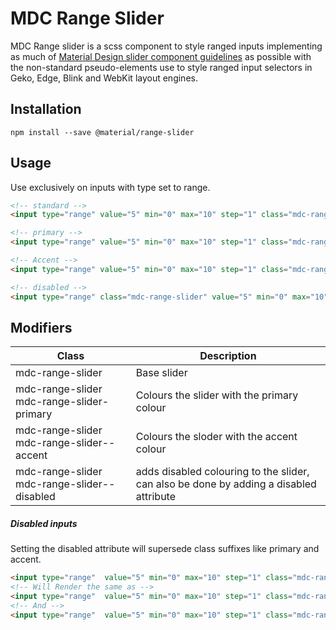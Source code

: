 # MDC Range Slider

MDC Range slider is a scss component to style ranged inputs implementing as much of [Material Design slider component guidelines](https://material.io/guidelines/components/sliders.html#) as possible with the non-standard pseudo-elements use to style ranged input selectors in Geko, Edge, Blink and WebKit layout engines.  



## Installation

```
npm install --save @material/range-slider

```

## Usage

Use exclusively on inputs with type set to range.


```html
<!-- standard -->
<input type="range" value="5" min="0" max="10" step="1" class="mdc-range-slider" />

<!-- primary -->
<input type="range" value="5" min="0" max="10" step="1" class="mdc-range-slider mdc-range-slider--primary" />

<!-- Accent -->
<input type="range" value="5" min="0" max="10" step="1" class="mdc-range-slider mdc-range-slider--accent" />

<!-- disabled -->
<input type="range" class="mdc-range-slider" value="5" min="0" max="10" step="1" disabled="true" />

```

## Modifiers

| Class | Description |
| --- | --- |
| mdc-range-slider | Base slider |
| mdc-range-slider mdc-range-slider-primary | Colours the slider with the primary colour |
| mdc-range-slider mdc-range-slider--accent | Colours the sloder with the accent colour |
| mdc-range-slider mdc-range-slider--disabled | adds disabled colouring to the slider, can also be done by adding a disabled attribute |

##### Disabled inputs
Setting the disabled attribute will supersede class suffixes like primary and accent.

```html
<input type="range"  value="5" min="0" max="10" step="1" class="mdc-range-slider mdc-range-slider--accent" disabled="true" />
<!-- Will Render the same as -->
<input type="range"  value="5" min="0" max="10" step="1" class="mdc-range-slider mdc-range-slider--disabled" />
<!-- And -->
<input type="range"  value="5" min="0" max="10" step="1" class="mdc-range-slider" disabled />
```
